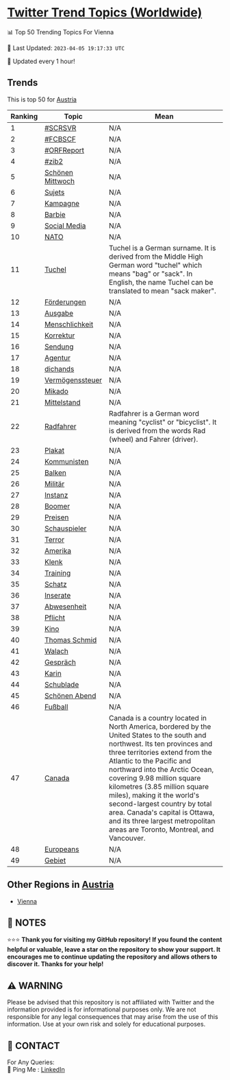 [Twitter Trend Topics (Worldwide)](https://github.com/ErcinDedeoglu/Twitter-Trend-Topics)
==========


📊 Top 50 Trending Topics For Vienna

📆 Last Updated: `2023-04-05 19:17:33 UTC`

🔧 Updated every 1 hour!


## Trends

This is top 50 for [Austria](</Austria>)

| Ranking | Topic | Mean |
| ------- | ------------ | ------------ |
| 1 | [#SCRSVR](http://twitter.com/search?q=%23SCRSVR) | N/A |
| 2 | [#FCBSCF](http://twitter.com/search?q=%23FCBSCF) | N/A |
| 3 | [#ORFReport](http://twitter.com/search?q=%23ORFReport) | N/A |
| 4 | [#zib2](http://twitter.com/search?q=%23zib2) | N/A |
| 5 | [Schönen Mittwoch](http://twitter.com/search?q=Sch%c3%b6nen+Mittwoch) | N/A |
| 6 | [Sujets](http://twitter.com/search?q=Sujets) | N/A |
| 7 | [Kampagne](http://twitter.com/search?q=Kampagne) | N/A |
| 8 | [Barbie](http://twitter.com/search?q=Barbie) | N/A |
| 9 | [Social Media](http://twitter.com/search?q=Social+Media) | N/A |
| 10 | [NATO](http://twitter.com/search?q=NATO) | N/A |
| 11 | [Tuchel](http://twitter.com/search?q=Tuchel) | Tuchel is a German surname. It is derived from the Middle High German word "tuchel" which means "bag" or "sack". In English, the name Tuchel can be translated to mean "sack maker". |
| 12 | [Förderungen](http://twitter.com/search?q=F%c3%b6rderungen) | N/A |
| 13 | [Ausgabe](http://twitter.com/search?q=Ausgabe) | N/A |
| 14 | [Menschlichkeit](http://twitter.com/search?q=Menschlichkeit) | N/A |
| 15 | [Korrektur](http://twitter.com/search?q=Korrektur) | N/A |
| 16 | [Sendung](http://twitter.com/search?q=Sendung) | N/A |
| 17 | [Agentur](http://twitter.com/search?q=Agentur) | N/A |
| 18 | [dichands](http://twitter.com/search?q=dichands) | N/A |
| 19 | [Vermögenssteuer](http://twitter.com/search?q=Verm%c3%b6genssteuer) | N/A |
| 20 | [Mikado](http://twitter.com/search?q=Mikado) | N/A |
| 21 | [Mittelstand](http://twitter.com/search?q=Mittelstand) | N/A |
| 22 | [Radfahrer](http://twitter.com/search?q=Radfahrer) | Radfahrer is a German word meaning "cyclist" or "bicyclist". It is derived from the words Rad (wheel) and Fahrer (driver). |
| 23 | [Plakat](http://twitter.com/search?q=Plakat) | N/A |
| 24 | [Kommunisten](http://twitter.com/search?q=Kommunisten) | N/A |
| 25 | [Balken](http://twitter.com/search?q=Balken) | N/A |
| 26 | [Militär](http://twitter.com/search?q=Milit%c3%a4r) | N/A |
| 27 | [Instanz](http://twitter.com/search?q=Instanz) | N/A |
| 28 | [Boomer](http://twitter.com/search?q=Boomer) | N/A |
| 29 | [Preisen](http://twitter.com/search?q=Preisen) | N/A |
| 30 | [Schauspieler](http://twitter.com/search?q=Schauspieler) | N/A |
| 31 | [Terror](http://twitter.com/search?q=Terror) | N/A |
| 32 | [Amerika](http://twitter.com/search?q=Amerika) | N/A |
| 33 | [Klenk](http://twitter.com/search?q=Klenk) | N/A |
| 34 | [Training](http://twitter.com/search?q=Training) | N/A |
| 35 | [Schatz](http://twitter.com/search?q=Schatz) | N/A |
| 36 | [Inserate](http://twitter.com/search?q=Inserate) | N/A |
| 37 | [Abwesenheit](http://twitter.com/search?q=Abwesenheit) | N/A |
| 38 | [Pflicht](http://twitter.com/search?q=Pflicht) | N/A |
| 39 | [Kino](http://twitter.com/search?q=Kino) | N/A |
| 40 | [Thomas Schmid](http://twitter.com/search?q=Thomas+Schmid) | N/A |
| 41 | [Walach](http://twitter.com/search?q=Walach) | N/A |
| 42 | [Gespräch](http://twitter.com/search?q=Gespr%c3%a4ch) | N/A |
| 43 | [Karin](http://twitter.com/search?q=Karin) | N/A |
| 44 | [Schublade](http://twitter.com/search?q=Schublade) | N/A |
| 45 | [Schönen Abend](http://twitter.com/search?q=Sch%c3%b6nen+Abend) | N/A |
| 46 | [Fußball](http://twitter.com/search?q=Fu%c3%9fball) | N/A |
| 47 | [Canada](http://twitter.com/search?q=Canada) | Canada is a country located in North America, bordered by the United States to the south and northwest. Its ten provinces and three territories extend from the Atlantic to the Pacific and northward into the Arctic Ocean, covering 9.98 million square kilometres (3.85 million square miles), making it the world's second-largest country by total area. Canada's capital is Ottawa, and its three largest metropolitan areas are Toronto, Montreal, and Vancouver. |
| 48 | [Europeans](http://twitter.com/search?q=Europeans) | N/A |
| 49 | [Gebiet](http://twitter.com/search?q=Gebiet) | N/A |



## Other Regions in [Austria](</Austria>)

* [Vienna](</Austria/Vienna.md>)



## 📝 NOTES

⭐⭐⭐ **Thank you for visiting my GitHub repository! If you found the content helpful or valuable, leave a star on the repository to show your support. It encourages me to continue updating the repository and allows others to discover it. Thanks for your help!**


## ⚠️ WARNING

Please be advised that this repository is not affiliated with Twitter and the information provided is for informational purposes only. We are not responsible for any legal consequences that may arise from the use of this information. Use at your own risk and solely for educational purposes.


## 📨 CONTACT

 For Any Queries:  
            🏓 Ping Me : [LinkedIn](https://www.linkedin.com/in/ercindedeoglu/)
